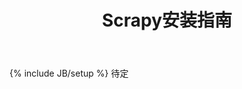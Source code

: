 ﻿---
layout: page
title: Scrapy安装指南
description: Scrapy安装指南
category: 翻译
tags: [Scrapy]
---
{% include JB/setup %}
待定
